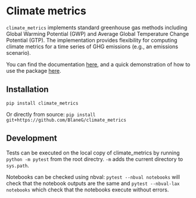 # Climate metrics
`climate_metrics` implements standard greenhouse gas methods including Global Warming Potential (GWP) and Average Global Temperature Change Potential (GTP).  The implementation provides flexibility for computing climate metrics for a time series of GHG emissions (e.g., an emissions scenario). 

You can find the documentation [here](https://blaneg.github.io/climate_metrics/), and a quick demonstration of how to use the package [here](notebooks/A-motivating-example.ipynb).


## Installation
`pip install climate_metrics`

Or directly from source:
`pip install git+https://github.com/BlaneG/climate_metrics`

## Development
Tests can be executed on the local copy of climate_metrics by running `python -m pytest` from the root directry. `-m` adds the current directory to `sys.path`.

Notebooks can be checked using nbval: `pytest --nbval notebooks` will check that the notebook outputs are the same and `pytest --nbval-lax notebooks` which check that the notebooks execute without errors.
